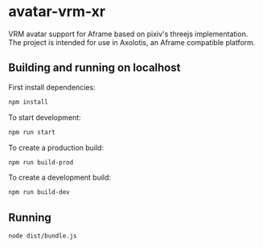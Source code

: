 # avatar-vrm-xr
VRM avatar support for Aframe based on pixiv's threejs implementation.
The project is intended for use in Axolotis, an Aframe compatible platform.

## Building and running on localhost

First install dependencies:

```sh
npm install
```

To start development:

```sh
npm run start
```

To create a production build:

```sh
npm run build-prod
```

To create a development build:

```sh
npm run build-dev
```

## Running

```sh
node dist/bundle.js
```